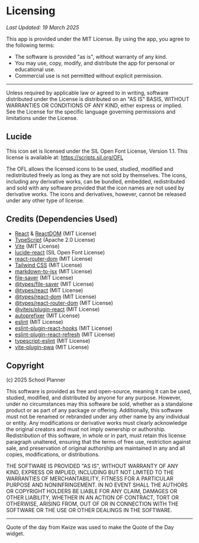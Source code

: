 # Licensing

_Last Updated: 19 March 2025_

This app is provided under the MIT License. By using the app, you agree to the following terms:

- The software is provided "as is", without warranty of any kind.
- You may use, copy, modify, and distribute the app for personal or educational use.
- Commercial use is not permitted without explicit permission.

---

Unless required by applicable law or agreed to in writing, software distributed under the License is distributed on an "AS IS" BASIS, WITHOUT WARRANTIES OR CONDITIONS OF ANY KIND, either express or implied. See the License for the specific language governing permissions and limitations under the License.

## Lucide

This icon set is licensed under the SIL Open Font License, Version 1.1. This license is available at: https://scripts.sil.org/OFL

The OFL allows the licensed icons to be used, studied, modified and redistributed freely as long as they are not sold by themselves. The icons, including any derivative works, can be bundled, embedded, redistributed and sold with any software provided that the icon names are not used by derivative works. The icons and derivatives, however, cannot be released under any other type of license.

## Credits (Dependencies Used)

- [React](https://react.dev/) & [ReactDOM](https://react.dev/) (MIT License)
- [TypeScript](https://www.typescriptlang.org/) (Apache 2.0 License)
- [Vite](https://vitejs.dev/) (MIT License)
- [lucide-react](https://lucide.dev/) (SIL Open Font License)
- [react-router-dom](https://reactrouter.com/) (MIT License)
- [Tailwind CSS](https://tailwindcss.com/) (MIT License)
- [markdown-to-jsx](https://github.com/probablyup/markdown-to-jsx) (MIT License)
- [file-saver](https://github.com/eligrey/FileSaver.js/) (MIT License)
- [@types/file-saver](https://github.com/DefinitelyTyped/DefinitelyTyped/tree/master/types/file-saver) (MIT License)
- [@types/react](https://github.com/DefinitelyTyped/DefinitelyTyped/tree/master/types/react) (MIT License)
- [@types/react-dom](https://github.com/DefinitelyTyped/DefinitelyTyped/tree/master/types/react-dom) (MIT License)
- [@types/react-router-dom](https://github.com/DefinitelyTyped/DefinitelyTyped/tree/master/types/react-router-dom) (MIT License)
- [@vitejs/plugin-react](https://github.com/vitejs/vite-plugin-react) (MIT License)
- [autoprefixer](https://github.com/postcss/autoprefixer) (MIT License)
- [eslint](https://eslint.org/) (MIT License)
- [eslint-plugin-react-hooks](https://www.npmjs.com/package/eslint-plugin-react-hooks) (MIT License)
- [eslint-plugin-react-refresh](https://www.npmjs.com/package/eslint-plugin-react-refresh) (MIT License)
- [typescript-eslint](https://typescript-eslint.io/) (MIT License)
- [vite-plugin-pwa](https://vite-pwa-org.netlify.app/) (MIT License)

## Copyright

(c) 2025 School Planner

This software is provided as free and open-source, meaning it can be used, studied, modified, and distributed by anyone for any purpose. However, under no circumstances may this software be sold, whether as a standalone product or as part of any package or offering. Additionally, this software must not be renamed or rebranded under any other name by any individual or entity. Any modifications or derivative works must clearly acknowledge the original creators and must not imply ownership or authorship. Redistribution of this software, in whole or in part, must retain this license paragraph unaltered, ensuring that the terms of free use, restriction against sale, and preservation of original authorship are maintained in any and all copies, modifications, or distributions.

THE SOFTWARE IS PROVIDED "AS IS", WITHOUT WARRANTY OF ANY KIND, EXPRESS OR IMPLIED, INCLUDING BUT NOT LIMITED TO THE WARRANTIES OF MERCHANTABILITY, FITNESS FOR A PARTICULAR PURPOSE AND NONINFRINGEMENT. IN NO EVENT SHALL THE AUTHORS OR COPYRIGHT HOLDERS BE LIABLE FOR ANY CLAIM, DAMAGES OR OTHER LIABILITY, WHETHER IN AN ACTION OF CONTRACT, TORT OR OTHERWISE, ARISING FROM, OUT OF OR IN CONNECTION WITH THE SOFTWARE OR THE USE OR OTHER DEALINGS IN THE SOFTWARE.

---

Quote of the day from Kwize was used to make the Quote of the Day widget. 